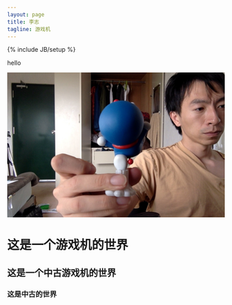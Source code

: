 ```yaml
---
layout: page
title: 李志
tagline: 游戏机
---
```

{% include JB/setup %}


hello

![帅](1.jpg "脸")

<h1>这是一个游戏机的世界</h1>
<h2>这是一个中古游戏机的世界</h2>
<h3>这是中古的世界</h3>
